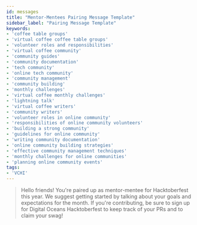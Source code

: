 ```yaml
---
id: messages
title: "Mentor-Mentees Pairing Message Template"
sidebar_label: "Pairing Message Template"
keywords: 
- 'coffee table groups'
- 'virtual coffee coffee table groups'
- 'volunteer roles and responsibilities'
- 'virtual coffee community'
- 'community guides'
- 'community documentation'
- 'tech community'
- 'online tech community'
- 'community management'
- 'community building'
- 'monthly challenges'
- 'virtual coffee monthly challenges'
- 'lightning talk'
- 'virtual coffee writers'
- 'community writers'
- 'volunteer roles in online community'
- 'responsibilities of online community volunteers'
- 'building a strong community'
- 'guidelines for online community'
- 'writing community documentation'
- 'online community building strategies'
- 'effective community management techniques'
- 'monthly challenges for online communities'
- 'planning online community events'
tags: 
- 'VCHI'
---
```


> Hello friends! You're paired up as mentor-mentee for Hacktoberfest this year. We suggest getting started by talking about your goals and expectations for the month. If you're contributing, be sure to sign up for Digital Oceans Hacktoberfest to keep track of your PRs and to claim your swag!
